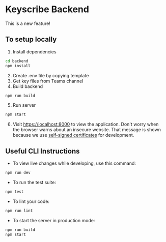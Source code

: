 # Keyscribe Backend

This is a new feature!

## To setup locally

1. Install dependencies
```bash
cd backend
npm install
```
2. Create .env file by copying template
3. Get key files from Teams channel
4. Build backend
```bash
npm run build
```
5. Run server
```bash
npm start
```
6. Visit [https://localhost:8000](https://localhost:8000) to view the application. Don't worry when the browser warns about an insecure website. That message is shown because we use [self-signed certificates](https://www.entrust.com/resources/faq/what-is-a-self-signed-certificate) for development.

## Useful CLI Instructions
- To view live changes while developing, use this command:
```bash
npm run dev
```
- To run the test suite:
```bash
npm test
```
- To lint your code:
```bash
npm run lint
```
- To start the server in production mode:
```bash
npm run build
npm start
```